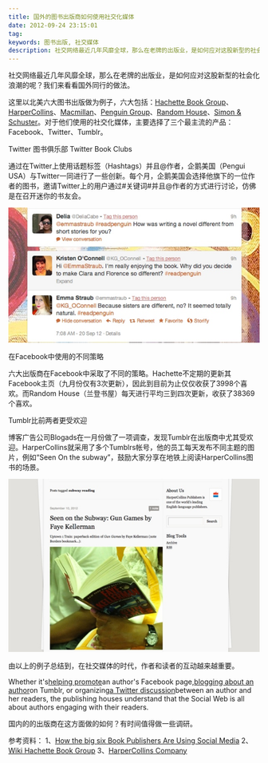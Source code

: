 ```yaml
---
title: 国外的图书出版商如何使用社交化媒体
date: 2012-09-24 23:15:01
tag: 
keywords: 图书出版, 社交媒体
description: 社交网络最近几年风靡全球，那么在老牌的出版业，是如何应对这股新型的社会化浪潮的呢？我们来看看国外同行的做法。
---
```



社交网络最近几年风靡全球，那么在老牌的出版业，是如何应对这股新型的社会化浪潮的呢？我们来看看国外同行的做法。

这里以北美六大图书出版做为例子，六大包括：[Hachette Book Group](http://www.hachettebookgroup.com/)、[HarperCollins](http://wenku.baidu.com/view/8044a67c27284b73f242506a.html)、[Macmillan](http://www.macmillan.com/)、[Penguin Group](http://www.penguin.com/)、[Random House](http://www.randomhouse.com/)、[Simon & Schuster](http://www.simonandschuster.com/)。对于他们使用的社交化媒体，主要选择了三个最主流的产品：Facebook、Twitter、Tumblr。


Twitter 图书俱乐部 Twitter Book Clubs

通过在Twitter上使用话题标签（Hashtags）并且@作者，企鹅美国（Pengui USA）与Twitter一同进行了一些创新。每个月，企鹅美国会选择他旗下的一位作者的图书，邀请Twitter上的用户通过#关键词#并且@作者的方式进行讨论，仿佛是在召开迷你的书友会。

![](./20120924-publisher-in-social/201209242318217862.png)

在Facebook中使用的不同策略

六大出版商在Facebook中采取了不同的策略。Hachette不定期的更新其Facebook主页（九月份仅有3次更新），因此到目前为止仅仅收获了3998个喜欢。而Random House（兰登书屋）每天进行平均三到四次更新，收获了38369个喜欢。

Tumblr比前两者更受欢迎

博客广告公司Blogads在一月份做了一项调查，发现Tumblr在出版商中尤其受欢迎。HarperCollins就采用了多个Tumblrs帐号，他的员工每天发布不同主题的图片，例如“Seen On the subway”，鼓励大家分享在地铁上阅读HarperCollins图书的场景。

![](./20120924-publisher-in-social/201209242318451866.png)

由以上的例子总结到，在社交媒体的时代，作者和读者的互动越来越重要。

Whether it's[helping promote](http://www.hachettebookgroup.com/publishing_facebook.aspx)an author's Facebook page,[blogging about an author](http://wwnorton.tumblr.com/post/13890658901/gza-at-mit)on Tumblr, or organizing[a Twitter discussion](https://twitter.com/#!/search/realtime/%23readpenguin)between an author and her readers, the publishing houses understand that the Social Web is all about authors engaging with their readers.

国内的的出版商在这方面做的如何？有时间值得做一些调研。

参考资料：
1、[How the big six Book Publishers Are Using Social Media](http://www.readwriteweb.com/archives/how-the-big-six-book-publishers-are-using-social-media.php)
2、[Wiki Hachette Book Group](http://en.wikipedia.org/wiki/Hachette_Book_Group_USA)
3、[HarperCollins Company](http://wenku.baidu.com/view/8044a67c27284b73f242506a.html)